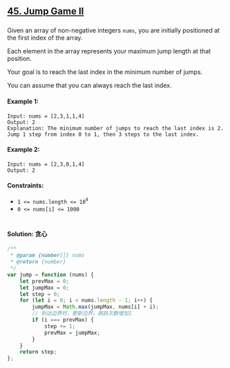 ## [45. Jump Game II](https://leetcode.com/problems/jump-game-ii/)

###

Given an array of non-negative integers `nums`, you are initially positioned at the first index of the array.

Each element in the array represents your maximum jump length at that position.

Your goal is to reach the last index in the minimum number of jumps.

You can assume that you can always reach the last index.

#### Example 1:

```
Input: nums = [2,3,1,1,4]
Output: 2
Explanation: The minimum number of jumps to reach the last index is 2. Jump 1 step from index 0 to 1, then 3 steps to the last index.
```

#### Example 2:

```
Input: nums = [2,3,0,1,4]
Output: 2
```

#### Constraints:

-   `1 <= nums.length <= 10`<sup>`4`</sup>
-   `0 <= nums[i] <= 1000`

#

#### Solution: 贪心

```js
/**
 * @param {number[]} nums
 * @return {number}
 */
var jump = function (nums) {
    let prevMax = 0;
    let jumpMax = 0;
    let step = 0;
    for (let i = 0; i < nums.length - 1; i++) {
        jumpMax = Math.max(jumpMax, nums[i] + i);
        // 到达边界时，更新边界，跳跃次数增加1
        if (i === prevMax) {
            step += 1;
            prevMax = jumpMax;
        }
    }
    return step;
};
```
